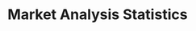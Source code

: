 ---
title: "Market Analysis Statistics"
banner_heading: "we have a solid background"
banner_content: "Vivamus ut tellus mi. Nulla nec cursus elit, id vulputate mi. Sed nec cursus augue. Phasellus lacinia ac sapien vitae dapibus. Mauris ut dapibus velit cras interdum nisl ac urna tempor mollis"
type: "slider"
---